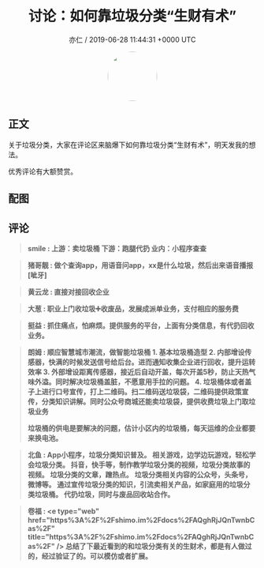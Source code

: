 <h1 align="center">讨论：如何靠垃圾分类“生财有术”</h1>
<p align="center">
    <a>亦仁 / 2019-06-28 11:44:31 &#43;0000 UTC</a>
</p>

<div align="center">
    <img src="https://images.zsxq.com/Fn3NQqCN8nuGF86yZPXSbEsl0mb3?e=1590940799&amp;token=kIxbL07-8jAj8w1n4s9zv64FuZZNEATmlU_Vm6zD:pfbNc8W3hS0oYG_hyXXh_rHMHuc=" width="100" height="100" style="border:1px solid;border-radius:50%; color:#ffffff"/>
</div>

## 正文

<div>
关于垃圾分类，大家在评论区来脑爆下如何靠垃圾分类“生财有术”，明天发我的想法。

优秀评论有大额赞赏。
</div>

## 配图
<div class="image" align="center">

</div>

## 评论

<div align="left">
<div>

<blockquote >
<span> <strong>smile : 上游：卖垃圾桶
下游：跑腿代扔
业内：小程序查查 </strong></span>
</blockquote>

<blockquote >
<span> <strong>猪哥靓 : 做个查询app，用语音问app，xx是什么垃圾，然后出来语音播报[呲牙] </strong></span>
</blockquote>

<blockquote >
<span> <strong>黄云龙 : 直接对接回收企业 </strong></span>
</blockquote>

<blockquote >
<span> <strong>大葱 : 职业上门收垃圾➕收废品，发展成派单业务，支付相应的服务费 </strong></span>
</blockquote>

<blockquote >
<span> <strong>挺益 : 抓住痛点，怕麻烦。提供服务的平台，上面有分类信息，有代扔回收业务。 </strong></span>
</blockquote>

<blockquote >
<span> <strong>朗姆 : 顺应智慧城市潮流，做智能垃圾桶
1. 基本垃圾桶造型
2. 内部增设传感器，快满的时候发送信号给后台。进而通知收集企业进行回收，提升运转效率
3. 外部增设距离传感器，接近后自动开盖，每次开盖5秒，防止天热气味外溢。同时解决垃圾桶盖脏，不愿意用手拉的问题。
4. 垃圾桶体或者盖子上进行口号宣传，打上二维码。扫二维码送垃圾袋，二维码提供政策宣传，分类知识讲解。同时公众号商城还能卖垃圾袋，提供收费垃圾上门取垃圾业务

垃圾桶的供电是要解决的问题，估计小区内的垃圾桶，每天运维的企业都要来换电池。 </strong></span>
</blockquote>

<blockquote >
<span> <strong>北鱼 : App小程序，垃圾分类知识普及。
相关游戏，边学边玩游戏，轻松学会垃圾分类。
抖音，快手等，制作教学垃圾分类的视频，垃圾分类故事的视频。
垃圾分类的文章，蹭热点。
垃圾分类相关内容的公众号，头条号，微博等。
通过宣传垃圾分类的知识，引流卖相关产品，如家庭用的垃圾分类垃圾桶。
代扔垃圾，同时与废品回收站合作。 </strong></span>
</blockquote>

<blockquote >
<span> <strong>卷福 : &lt;e type=&#34;web&#34; href=&#34;https%3A%2F%2Fshimo.im%2Fdocs%2FAQghRjJQnTwnbCas%2F&#34; title=&#34;https%3A%2F%2Fshimo.im%2Fdocs%2FAQghRjJQnTwnbCas%2F&#34; /&gt;
总结了下最近看到的和垃圾分类有关的生财术，都是有人做过的，经过验证了的。可以模仿或者扩展。 </strong></span>
</blockquote>

</div>
</div>